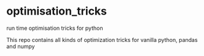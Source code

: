 # optimisation_tricks
run time optimisation tricks for python

This repo contains all kinds of optimization tricks for vanilla python, pandas and numpy
